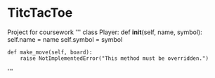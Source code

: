 # TitcTacToe
Project for coursework
'''
class Player:
    def __init__(self, name, symbol):
        self.name = name
        self.symbol = symbol

    def make_move(self, board):
        raise NotImplementedError("This method must be overridden.")


'''
